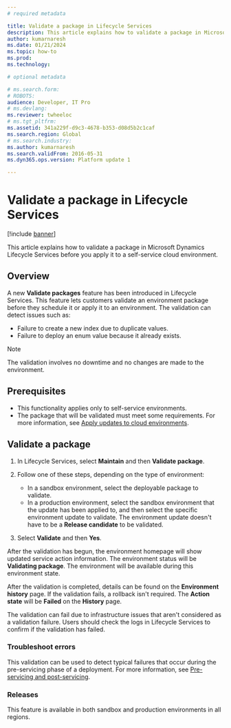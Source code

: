 ```yaml
---
# required metadata

title: Validate a package in Lifecycle Services
description: This article explains how to validate a package in Microsoft Dynamics Lifecycle Services before you apply it to a self-service cloud environment.
author: kumarnaresh
ms.date: 01/21/2024
ms.topic: how-to
ms.prod: 
ms.technology: 

# optional metadata

# ms.search.form: 
# ROBOTS: 
audience: Developer, IT Pro
# ms.devlang: 
ms.reviewer: twheeloc
# ms.tgt_pltfrm:
ms.assetid: 341a229f-d9c3-4678-b353-d08d5b2c1caf
ms.search.region: Global
# ms.search.industry: 
ms.author: kumarnaresh
ms.search.validFrom: 2016-05-31
ms.dyn365.ops.version: Platform update 1

---
```


# Validate a package in Lifecycle Services

[!include [banner](../includes/banner.md)]

This article explains how to validate a package in Microsoft Dynamics Lifecycle Services before you apply it to a self-service cloud environment.

## Overview 
A new **Validate packages** feature has been introduced in Lifecycle Services. This feature lets customers validate an environment package before they schedule it or apply it to an environment. The validation can detect issues such as:
 - Failure to create a new index due to duplicate values.
 - Failure to deploy an enum value because it already exists.

>[!NOTE]
>The validation involves no downtime and no changes are made to the environment. 

## Prerequisites

- This functionality applies only to self-service environments.
- The package that will be validated must meet some requirements. For more information, see [Apply updates to cloud environments](apply-deployable-package-system.md#prerequisite-steps).

## Validate a package

1. In Lifecycle Services, select **Maintain** and then **Validate package**.
2. Follow one of these steps, depending on the type of environment:

    - In a sandbox environment, select the deployable package to validate.
    - In a production environment, select the sandbox environment that the update has been applied to, and then select the specific environment update to validate. The environment update doesn't have to be a **Release candidate** to be validated.

3. Select **Validate** and then **Yes**.

After the validation has begun, the environment homepage will show updated service action information. The environment status will be **Validating package**. The environment will be available during this environment state.

After the validation is completed, details can be found on the **Environment history** page. If the validation fails, a rollback isn't required. The **Action state** will be **Failed** on the **History** page.

The validation can fail due to infrastructure issues that aren't considered as a validation failure. Users should check the logs in Lifecycle Services to confirm if the validation has failed.


### Troubleshoot errors

This validation can be used to detect typical failures that occur during the pre-servicing phase of a deployment. For more information, see [Pre-servicing and post-servicing](../lifecycle-services/pre-post-servicing.md#common-failures).

### Releases
This feature is available in both sandbox and production environments in all regions. 



